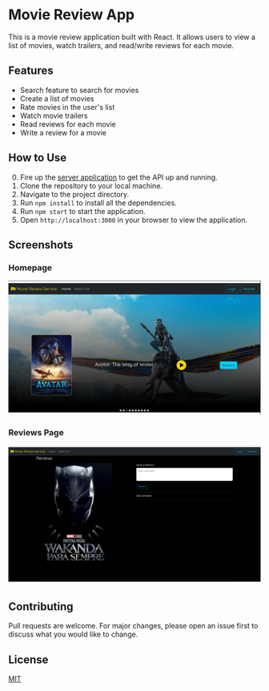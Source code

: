 # Movie Review App

This is a movie review application built with React. It allows users to view a list of movies, watch trailers, and read/write reviews for each movie.

## Features

- Search feature to search for movies
- Create a list of movies
- Rate movies in the user's list
- Watch movie trailers
- Read reviews for each movie
- Write a review for a movie

## How to Use
0. Fire up the [server application](https://github.com/Arpan3323/movie-review-service-backend) to get the API up and running.
1. Clone the repository to your local machine.
2. Navigate to the project directory.
3. Run `npm install` to install all the dependencies.
4. Run `npm start` to start the application.
5. Open `http://localhost:3000` in your browser to view the application.

## Screenshots

### Homepage

![Homepage](Docs/img/homePage.png)

### Reviews Page

![Reviews Page](Docs/img/reviewsPage.png)

## Contributing

Pull requests are welcome. For major changes, please open an issue first to discuss what you would like to change.

## License

[MIT](https://choosealicense.com/licenses/mit/)
